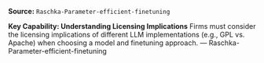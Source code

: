 **Source:** `Raschka-Parameter-efficient-finetuning`

**Key Capability: Understanding Licensing Implications**
Firms must consider the licensing implications of different LLM implementations (e.g., GPL vs. Apache) when choosing a model and finetuning approach. — Raschka-Parameter-efficient-finetuning
